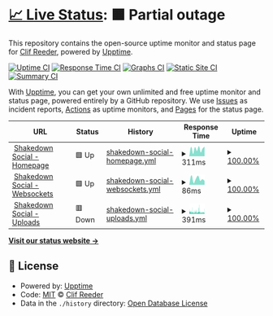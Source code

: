 # [📈 Live Status](https://status.shakedown.social): <!--live status--> **🟧 Partial outage**

This repository contains the open-source uptime monitor and status page for [Clif Reeder](https://clifff.com), powered by [Upptime](https://github.com/upptime/upptime).

[![Uptime CI](https://github.com/clifff/upptime/workflows/Uptime%20CI/badge.svg)](https://github.com/clifff/upptime/actions?query=workflow%3A%22Uptime+CI%22)
[![Response Time CI](https://github.com/clifff/upptime/workflows/Response%20Time%20CI/badge.svg)](https://github.com/clifff/upptime/actions?query=workflow%3A%22Response+Time+CI%22)
[![Graphs CI](https://github.com/clifff/upptime/workflows/Graphs%20CI/badge.svg)](https://github.com/clifff/upptime/actions?query=workflow%3A%22Graphs+CI%22)
[![Static Site CI](https://github.com/clifff/upptime/workflows/Static%20Site%20CI/badge.svg)](https://github.com/clifff/upptime/actions?query=workflow%3A%22Static+Site+CI%22)
[![Summary CI](https://github.com/clifff/upptime/workflows/Summary%20CI/badge.svg)](https://github.com/clifff/upptime/actions?query=workflow%3A%22Summary+CI%22)

With [Upptime](https://upptime.js.org), you can get your own unlimited and free uptime monitor and status page, powered entirely by a GitHub repository. We use [Issues](https://github.com/clifff/upptime/issues) as incident reports, [Actions](https://github.com/clifff/upptime/actions) as uptime monitors, and [Pages](https://status.shakedown.social) for the status page.

<!--start: status pages-->
<!-- This summary is generated by Upptime (https://github.com/upptime/upptime) -->
<!-- Do not edit this manually, your changes will be overwritten -->
<!-- prettier-ignore -->
| URL | Status | History | Response Time | Uptime |
| --- | ------ | ------- | ------------- | ------ |
| <img alt="" src="https://icons.duckduckgo.com/ip3/shakedown.social.ico" height="13"> [Shakedown Social - Homepage](https://shakedown.social) | 🟩 Up | [shakedown-social-homepage.yml](https://github.com/shakedown-social/upptime/commits/HEAD/history/shakedown-social-homepage.yml) | <details><summary><img alt="Response time graph" src="./graphs/shakedown-social-homepage/response-time-week.png" height="20"> 311ms</summary><br><a href="https://status.shakedown.social/history/shakedown-social-homepage"><img alt="Response time 749" src="https://img.shields.io/endpoint?url=https%3A%2F%2Fraw.githubusercontent.com%2Fshakedown-social%2Fupptime%2FHEAD%2Fapi%2Fshakedown-social-homepage%2Fresponse-time.json"></a><br><a href="https://status.shakedown.social/history/shakedown-social-homepage"><img alt="24-hour response time 421" src="https://img.shields.io/endpoint?url=https%3A%2F%2Fraw.githubusercontent.com%2Fshakedown-social%2Fupptime%2FHEAD%2Fapi%2Fshakedown-social-homepage%2Fresponse-time-day.json"></a><br><a href="https://status.shakedown.social/history/shakedown-social-homepage"><img alt="7-day response time 311" src="https://img.shields.io/endpoint?url=https%3A%2F%2Fraw.githubusercontent.com%2Fshakedown-social%2Fupptime%2FHEAD%2Fapi%2Fshakedown-social-homepage%2Fresponse-time-week.json"></a><br><a href="https://status.shakedown.social/history/shakedown-social-homepage"><img alt="30-day response time 356" src="https://img.shields.io/endpoint?url=https%3A%2F%2Fraw.githubusercontent.com%2Fshakedown-social%2Fupptime%2FHEAD%2Fapi%2Fshakedown-social-homepage%2Fresponse-time-month.json"></a><br><a href="https://status.shakedown.social/history/shakedown-social-homepage"><img alt="1-year response time 749" src="https://img.shields.io/endpoint?url=https%3A%2F%2Fraw.githubusercontent.com%2Fshakedown-social%2Fupptime%2FHEAD%2Fapi%2Fshakedown-social-homepage%2Fresponse-time-year.json"></a></details> | <details><summary><a href="https://status.shakedown.social/history/shakedown-social-homepage">100.00%</a></summary><a href="https://status.shakedown.social/history/shakedown-social-homepage"><img alt="All-time uptime 99.91%" src="https://img.shields.io/endpoint?url=https%3A%2F%2Fraw.githubusercontent.com%2Fshakedown-social%2Fupptime%2FHEAD%2Fapi%2Fshakedown-social-homepage%2Fuptime.json"></a><br><a href="https://status.shakedown.social/history/shakedown-social-homepage"><img alt="24-hour uptime 100.00%" src="https://img.shields.io/endpoint?url=https%3A%2F%2Fraw.githubusercontent.com%2Fshakedown-social%2Fupptime%2FHEAD%2Fapi%2Fshakedown-social-homepage%2Fuptime-day.json"></a><br><a href="https://status.shakedown.social/history/shakedown-social-homepage"><img alt="7-day uptime 100.00%" src="https://img.shields.io/endpoint?url=https%3A%2F%2Fraw.githubusercontent.com%2Fshakedown-social%2Fupptime%2FHEAD%2Fapi%2Fshakedown-social-homepage%2Fuptime-week.json"></a><br><a href="https://status.shakedown.social/history/shakedown-social-homepage"><img alt="30-day uptime 100.00%" src="https://img.shields.io/endpoint?url=https%3A%2F%2Fraw.githubusercontent.com%2Fshakedown-social%2Fupptime%2FHEAD%2Fapi%2Fshakedown-social-homepage%2Fuptime-month.json"></a><br><a href="https://status.shakedown.social/history/shakedown-social-homepage"><img alt="1-year uptime 99.91%" src="https://img.shields.io/endpoint?url=https%3A%2F%2Fraw.githubusercontent.com%2Fshakedown-social%2Fupptime%2FHEAD%2Fapi%2Fshakedown-social-homepage%2Fuptime-year.json"></a></details>
| <img alt="" src="https://icons.duckduckgo.com/ip3/shakedown.social.ico" height="13"> [Shakedown Social - Websockets](https://shakedown.social/api/v1/streaming/health) | 🟩 Up | [shakedown-social-websockets.yml](https://github.com/shakedown-social/upptime/commits/HEAD/history/shakedown-social-websockets.yml) | <details><summary><img alt="Response time graph" src="./graphs/shakedown-social-websockets/response-time-week.png" height="20"> 86ms</summary><br><a href="https://status.shakedown.social/history/shakedown-social-websockets"><img alt="Response time 74" src="https://img.shields.io/endpoint?url=https%3A%2F%2Fraw.githubusercontent.com%2Fshakedown-social%2Fupptime%2FHEAD%2Fapi%2Fshakedown-social-websockets%2Fresponse-time.json"></a><br><a href="https://status.shakedown.social/history/shakedown-social-websockets"><img alt="24-hour response time 59" src="https://img.shields.io/endpoint?url=https%3A%2F%2Fraw.githubusercontent.com%2Fshakedown-social%2Fupptime%2FHEAD%2Fapi%2Fshakedown-social-websockets%2Fresponse-time-day.json"></a><br><a href="https://status.shakedown.social/history/shakedown-social-websockets"><img alt="7-day response time 86" src="https://img.shields.io/endpoint?url=https%3A%2F%2Fraw.githubusercontent.com%2Fshakedown-social%2Fupptime%2FHEAD%2Fapi%2Fshakedown-social-websockets%2Fresponse-time-week.json"></a><br><a href="https://status.shakedown.social/history/shakedown-social-websockets"><img alt="30-day response time 86" src="https://img.shields.io/endpoint?url=https%3A%2F%2Fraw.githubusercontent.com%2Fshakedown-social%2Fupptime%2FHEAD%2Fapi%2Fshakedown-social-websockets%2Fresponse-time-month.json"></a><br><a href="https://status.shakedown.social/history/shakedown-social-websockets"><img alt="1-year response time 74" src="https://img.shields.io/endpoint?url=https%3A%2F%2Fraw.githubusercontent.com%2Fshakedown-social%2Fupptime%2FHEAD%2Fapi%2Fshakedown-social-websockets%2Fresponse-time-year.json"></a></details> | <details><summary><a href="https://status.shakedown.social/history/shakedown-social-websockets">100.00%</a></summary><a href="https://status.shakedown.social/history/shakedown-social-websockets"><img alt="All-time uptime 100.00%" src="https://img.shields.io/endpoint?url=https%3A%2F%2Fraw.githubusercontent.com%2Fshakedown-social%2Fupptime%2FHEAD%2Fapi%2Fshakedown-social-websockets%2Fuptime.json"></a><br><a href="https://status.shakedown.social/history/shakedown-social-websockets"><img alt="24-hour uptime 100.00%" src="https://img.shields.io/endpoint?url=https%3A%2F%2Fraw.githubusercontent.com%2Fshakedown-social%2Fupptime%2FHEAD%2Fapi%2Fshakedown-social-websockets%2Fuptime-day.json"></a><br><a href="https://status.shakedown.social/history/shakedown-social-websockets"><img alt="7-day uptime 100.00%" src="https://img.shields.io/endpoint?url=https%3A%2F%2Fraw.githubusercontent.com%2Fshakedown-social%2Fupptime%2FHEAD%2Fapi%2Fshakedown-social-websockets%2Fuptime-week.json"></a><br><a href="https://status.shakedown.social/history/shakedown-social-websockets"><img alt="30-day uptime 100.00%" src="https://img.shields.io/endpoint?url=https%3A%2F%2Fraw.githubusercontent.com%2Fshakedown-social%2Fupptime%2FHEAD%2Fapi%2Fshakedown-social-websockets%2Fuptime-month.json"></a><br><a href="https://status.shakedown.social/history/shakedown-social-websockets"><img alt="1-year uptime 100.00%" src="https://img.shields.io/endpoint?url=https%3A%2F%2Fraw.githubusercontent.com%2Fshakedown-social%2Fupptime%2FHEAD%2Fapi%2Fshakedown-social-websockets%2Fuptime-year.json"></a></details>
| <img alt="" src="https://icons.duckduckgo.com/ip3/files.shakedown.social.ico" height="13"> [Shakedown Social - Uploads](https://files.shakedown.social/accounts/avatars/109/357/389/718/265/462/original/dd80d2c95e48cfd2.jpeg) | 🟥 Down | [shakedown-social-uploads.yml](https://github.com/shakedown-social/upptime/commits/HEAD/history/shakedown-social-uploads.yml) | <details><summary><img alt="Response time graph" src="./graphs/shakedown-social-uploads/response-time-week.png" height="20"> 391ms</summary><br><a href="https://status.shakedown.social/history/shakedown-social-uploads"><img alt="Response time 394" src="https://img.shields.io/endpoint?url=https%3A%2F%2Fraw.githubusercontent.com%2Fshakedown-social%2Fupptime%2FHEAD%2Fapi%2Fshakedown-social-uploads%2Fresponse-time.json"></a><br><a href="https://status.shakedown.social/history/shakedown-social-uploads"><img alt="24-hour response time 312" src="https://img.shields.io/endpoint?url=https%3A%2F%2Fraw.githubusercontent.com%2Fshakedown-social%2Fupptime%2FHEAD%2Fapi%2Fshakedown-social-uploads%2Fresponse-time-day.json"></a><br><a href="https://status.shakedown.social/history/shakedown-social-uploads"><img alt="7-day response time 391" src="https://img.shields.io/endpoint?url=https%3A%2F%2Fraw.githubusercontent.com%2Fshakedown-social%2Fupptime%2FHEAD%2Fapi%2Fshakedown-social-uploads%2Fresponse-time-week.json"></a><br><a href="https://status.shakedown.social/history/shakedown-social-uploads"><img alt="30-day response time 401" src="https://img.shields.io/endpoint?url=https%3A%2F%2Fraw.githubusercontent.com%2Fshakedown-social%2Fupptime%2FHEAD%2Fapi%2Fshakedown-social-uploads%2Fresponse-time-month.json"></a><br><a href="https://status.shakedown.social/history/shakedown-social-uploads"><img alt="1-year response time 394" src="https://img.shields.io/endpoint?url=https%3A%2F%2Fraw.githubusercontent.com%2Fshakedown-social%2Fupptime%2FHEAD%2Fapi%2Fshakedown-social-uploads%2Fresponse-time-year.json"></a></details> | <details><summary><a href="https://status.shakedown.social/history/shakedown-social-uploads">100.00%</a></summary><a href="https://status.shakedown.social/history/shakedown-social-uploads"><img alt="All-time uptime 100.00%" src="https://img.shields.io/endpoint?url=https%3A%2F%2Fraw.githubusercontent.com%2Fshakedown-social%2Fupptime%2FHEAD%2Fapi%2Fshakedown-social-uploads%2Fuptime.json"></a><br><a href="https://status.shakedown.social/history/shakedown-social-uploads"><img alt="24-hour uptime 99.99%" src="https://img.shields.io/endpoint?url=https%3A%2F%2Fraw.githubusercontent.com%2Fshakedown-social%2Fupptime%2FHEAD%2Fapi%2Fshakedown-social-uploads%2Fuptime-day.json"></a><br><a href="https://status.shakedown.social/history/shakedown-social-uploads"><img alt="7-day uptime 100.00%" src="https://img.shields.io/endpoint?url=https%3A%2F%2Fraw.githubusercontent.com%2Fshakedown-social%2Fupptime%2FHEAD%2Fapi%2Fshakedown-social-uploads%2Fuptime-week.json"></a><br><a href="https://status.shakedown.social/history/shakedown-social-uploads"><img alt="30-day uptime 100.00%" src="https://img.shields.io/endpoint?url=https%3A%2F%2Fraw.githubusercontent.com%2Fshakedown-social%2Fupptime%2FHEAD%2Fapi%2Fshakedown-social-uploads%2Fuptime-month.json"></a><br><a href="https://status.shakedown.social/history/shakedown-social-uploads"><img alt="1-year uptime 100.00%" src="https://img.shields.io/endpoint?url=https%3A%2F%2Fraw.githubusercontent.com%2Fshakedown-social%2Fupptime%2FHEAD%2Fapi%2Fshakedown-social-uploads%2Fuptime-year.json"></a></details>

<!--end: status pages-->

[**Visit our status website →**](https://status.shakedown.social)

## 📄 License

- Powered by: [Upptime](https://github.com/upptime/upptime)
- Code: [MIT](./LICENSE) © [Clif Reeder](https://clifff.com)
- Data in the `./history` directory: [Open Database License](https://opendatacommons.org/licenses/odbl/1-0/)
